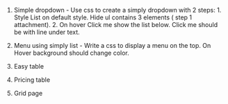 1. Simple dropdown - Use css to create a simply dropdown with 2 steps: 1. Style List on default style. Hide ul contains 3 elements ( step 1 attachment). 2. On hover Click me show the list below. Click me should be with line under text.

2. Menu using simply list - Write a css to display a menu on the top. On Hover background should change color.

3. Easy table

4. Pricing table

5. Grid page

